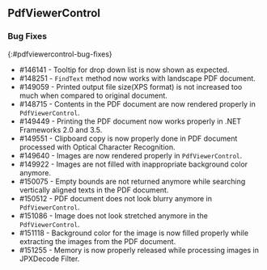 ## PdfViewerControl


### Bug Fixes
{:#pdfviewercontrol-bug-fixes}

* \#146141 - Tooltip for drop down list is now shown as expected.
* \#148251 - `FindText` method now works with landscape PDF document.
* \#149059 - Printed output file size(XPS format) is not increased too much when compared to original document.
* \#148715 - Contents in the PDF document are now rendered properly in `PdfViewerControl`.
* \#149449 - Printing the PDF document now works properly in .NET Frameworks 2.0 and 3.5.
* \#149551 - Clipboard copy is now properly done in PDF document processed with Optical Character Recognition.
* \#149640 - Images are now rendered properly in `PdfViewerControl`.
* \#149922 - Images are not filled with inappropriate background color anymore.
* \#150075 - Empty bounds are not returned anymore while searching vertically aligned texts in the PDF document.
* \#150512 - PDF document does not look blurry anymore in `PdfViewerControl`.
* \#151086 - Image does not look stretched anymore in the `PdfViewerControl`.
* \#151118 - Background color for the image is now filled properly while extracting the images from the PDF document.
* \#151255 - Memory is now properly released while processing images in JPXDecode Filter.